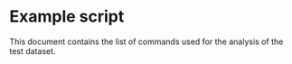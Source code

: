 # Example script

This document contains the list of commands used for the analysis of the test dataset.